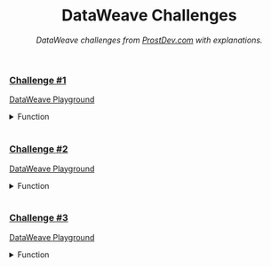 <div align="center">

# DataWeave Challenges

 <p><i> DataWeave challenges from <a href="https://www.prostdev.com/">ProstDev.com</a> with explanations.</i></p>

</div>

<br>

### [Challenge #1](https://www.prostdev.com/post/dataweave-programming-challenge-1)

<a href="https://dataweave.mulesoft.com/learn/playground?projectMethod=GHRepo&repo=EduardaSRBastos%2Fdataweave-challenges&path=challenge-1">DataWeave Playground<a>

<details>
  <summary>Function</summary>

```dataweave
%dw 2.0
output application/json  
---
{
  "Highest Number": max(payload splitBy "\n\n" map ((item) -> sum(item splitBy "\n") as Number)),
  "Explanation": {
      "Split in the Empty Paragraph": payload splitBy "\n\n",
      "Split in Clean Arrays": payload splitBy "\n\n" map ((item) -> (item splitBy "\n")),
      "Sum Array Values": payload splitBy "\n\n" map ((item) -> sum(item splitBy "\n") as Number)
    }
}

```
</details>

<br>

### [Challenge #2](https://www.prostdev.com/post/dataweave-programming-challenge-2)

<a href="https://dataweave.mulesoft.com/learn/playground?projectMethod=GHRepo&repo=EduardaSRBastos%2Fdataweave-challenges&path=challenge-2">DataWeave Playground<a>

<details>
  <summary>Function</summary>

```dataweave
%dw 2.0
output application/json 

var firstCol = payload splitBy "\n" map (item) -> (item splitBy " ")[0]
var secondCol = payload splitBy "\n" map (item) -> (item splitBy " ")[1]
---
{
  "Total Points": sum(firstCol map ((item, index) -> 
            if (item == secondCol[index])
              3
            else if ((item == "R" and secondCol[index] == "P") 
              or (item == "P" and secondCol[index] == "S")  
              or (item == "S" and secondCol[index] == "R"))
              6
            else
              0)),
  "Explanation": {
      "1º Column": payload splitBy "\n" map (item) -> (item splitBy " ")[0],
      "2º Column": payload splitBy "\n" map (item) -> (item splitBy " ")[1],
      "Counting Points": firstCol map ((item, index) -> 
              if (item == secondCol[index])
                3
              else if ((item == "R" and secondCol[index] == "P") 
                or (item == "P" and secondCol[index] == "S")  
                or (item == "S" and secondCol[index] == "R"))
                6
               else
                0)
    }
}
```
</details>

<br>

### [Challenge #3](https://www.prostdev.com/post/dataweave-programming-challenge-3)

<a href="https://dataweave.mulesoft.com/learn/playground?projectMethod=GHRepo&repo=EduardaSRBastos%2Fdataweave-challenges&path=challenge-3">DataWeave Playground<a>

<details>
  <summary>Function</summary>

```dataweave
%dw 2.0
import mapString, isAlphanumeric, reverse from dw::core::Strings
output application/json

var sentences = payload splitBy "\n" map ((item) -> item mapString ((character) -> if (isAlphanumeric(character))
                lower(character)
              else
                ""))
---
{
  "Sum of Palindrome Characters": sum(sentences map ((item, index) -> if(item == reverse(item)) sizeOf((payload splitBy "\n")[index]) else 0)),
  "Explanation": {
      "Clean Sentences": sentences,
      "Palindrome Sentences": sentences map ((item, index) -> if(item == reverse(item)) item else ""),
      "Size of Original Palindrome Sentences": sentences map ((item, index) -> if(item == reverse(item)) sizeOf((payload splitBy "\n")[index]) else 0)
    }
}
```
</details>
